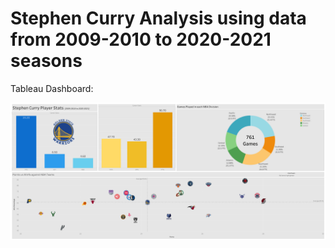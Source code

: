 # Stephen Curry Analysis using data from 2009-2010 to 2020-2021 seasons

Tableau Dashboard:

![Dashboard](https://github.com/arvin-panganiban/steph-curry-analysis/blob/a26479e80d9c115e66659923b09180624ddbfe00/Stephen%20Curry%20Tableau%20Dashboard.png?raw=true)
